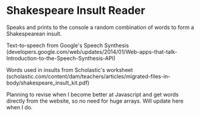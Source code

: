 # Shakespeare Insult Reader
Speaks and prints to the console a random combination of words to form a Shakespearean insult.

Text-to-speech from Google's Speech Synthesis (developers.google.com/web/updates/2014/01/Web-apps-that-talk-Introduction-to-the-Speech-Synthesis-API)

Words used in insults from Scholastic's worksheet (scholastic.com/content/dam/teachers/articles/migrated-files-in-body/shakespeare_insult_kit.pdf)

Planning to revise when I become better at Javascript and get words directly from the website, so no need for huge arrays. 
Will update here when I do.
